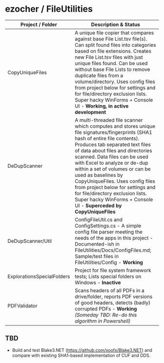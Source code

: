 # ezocher / FileUtilities

Project / Folder | Description & Status
-----------------|---------------------
CopyUniqueFiles | A unique file copier that compares against base File List.tsv file(s). Can split found files into categories based on file extensions. Creates new File List.tsv files with just unique files found. Can be used without base File Lists to remove duplicate files from a volume/directory. Uses config files from project below for settings and for file/directory exclusion lists. Super hacky WinForms + Console UI - **Working, in active development**
DeDupScanner | A multi-threaded file scanner which computes and stores unique file signatures/fingerprints (SHA1 hash of entire file contents). Produces tab separated text files of data about files and directories scanned. Data files can be used with Excel to analyze or de-dup within a set of volumes or can be used as baselines by CopyUniqueFiles. Uses config files from project below for settings and for file/directory exclusion lists. Super hacky WinForms + Console UI - **Superceded by CopyUniqueFiles**
DeDupScanner/Util | ConfigFileUtil.cs and ConfigSettings.cs - A simple config file parser meeting the needs of the apps in this project - Documented-ish in FileUtilities/Docs/ConfigFiles.md; Sample/test files in FileUtilities/Config - **Working**
ExplorationsSpecialFolders | Project for file system framework tests; Lists special folders on Windows - **Inactive**
PDFValidator | Scans headers of all PDFs in a drive/folder, reports PDF versions of good headers, detects (badly) corrupted PDFs - **Working** _(Someday TBD: Re-do this algorithm in Powershell)_


## TBD

* Build and test Blake3.NET (https://github.com/xoofx/Blake3.NET) and compare with existing SHA1-based implementation of CUF and DDS.